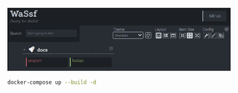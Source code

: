 <p align="center">
	<img src="./_readme/static/WaSsf.png" />
</p>

```bash
docker-compose up --build -d
```
